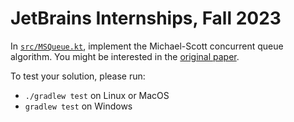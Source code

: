 # JetBrains Internships, Fall 2023

In [`src/MSQueue.kt`](src/MSQueue.kt), implement the Michael-Scott concurrent queue algorithm.
You might be interested in the [original paper](http://www.cs.rochester.edu/~scott/papers/1996_PODC_queues.pdf).

To test your solution, please run:

* `./gradlew test` on Linux or MacOS
* `gradlew test` on Windows
